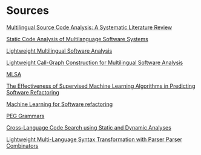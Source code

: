 
# Sources

[Multilingual Source Code Analysis: A Systematic Literature Review](https://ieeexplore.ieee.org/abstract/document/7953501)

[Static Code Analysis of Multilanguage Software Systems](https://arxiv.org/pdf/1906.00815.pdf)

[Lightweight Multilingual Software Analysis](https://arxiv.org/abs/1808.01210)

[Lightweight Call-Graph Construction for Multilingual Software Analysis](https://arxiv.org/abs/1808.01213)

[MLSA](https://github.com/MultilingualStaticAnalysis/MLSA)

[The Effectiveness of Supervised Machine Learning Algorithms in Predicting Software Refactoring](https://arxiv.org/abs/2001.03338)

[Machine Learning for Software refactoring](https://github.com/refactoring-ai/predicting-refactoring-ml)

[PEG Grammars](https://en.wikipedia.org/wiki/Parsing_expression_grammar)

[Cross-Language Code Search using Static and Dynamic Analyses](https://dl.acm.org/doi/pdf/10.1145/3468264.3468538)

[Lightweight Multi-Language Syntax Transformation
with Parser Parser Combinators](https://dl.acm.org/doi/pdf/10.1145/3314221.3314589)